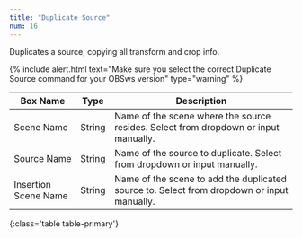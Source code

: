 ```yaml
---
title: "Duplicate Source"
num: 16
---
```


Duplicates a source, copying all transform and crop info. 

{% include alert.html text="Make sure you select the correct Duplicate Source command for your OBSws version" type="warning" %} 

| Box Name | Type | Description | 
|-------|--------|--------
|Scene Name|String|Name of the scene where the source resides. Select from dropdown or input manually.|
|Source Name|String|Name of the source to duplicate. Select from dropdown or input manually.
|Insertion Scene Name|String|Name of the scene to add the duplicated source to. Select from dropdown or input manually.
{:class='table table-primary'}









